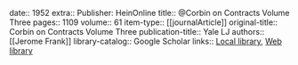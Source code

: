 date:: 1952
extra:: Publisher: HeinOnline
title:: @Corbin on Contracts Volume Three
pages:: 1109
volume:: 61
item-type:: [[journalArticle]]
original-title:: Corbin on Contracts Volume Three
publication-title:: Yale LJ
authors:: [[Jerome Frank]]
library-catalog:: Google Scholar
links:: [Local library](zotero://select/library/items/ENIFPQR6), [Web library](https://www.zotero.org/users/6520516/items/ENIFPQR6)
